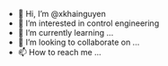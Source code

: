 - 👋 Hi, I’m @xkhainguyen
- 👀 I’m interested in control engineering
- 🌱 I’m currently learning ...
- 💞️ I’m looking to collaborate on ...
- 📫 How to reach me ...

<!---
xkhainguyen/xkhainguyen is a ✨ special ✨ repository because its `README.md` (this file) appears on your GitHub profile.
You can click the Preview link to take a look at your changes.
--->
